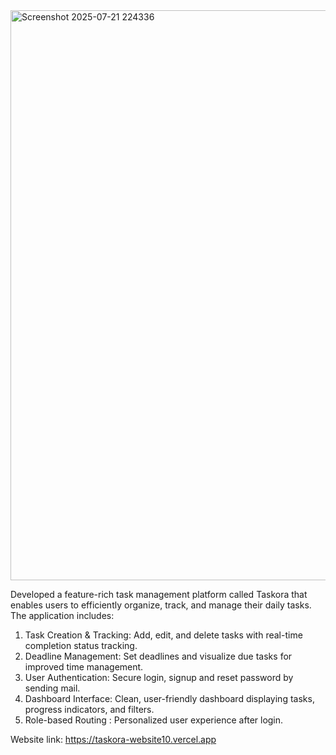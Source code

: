 <img width="1919" height="912" alt="Screenshot 2025-07-21 224336" src="https://github.com/user-attachments/assets/d758d761-161d-4eb2-802d-b88fa13a8fea" />


Developed a feature-rich task management platform called Taskora that enables users to efficiently organize, track, and manage their daily tasks. The application includes:

 1. Task Creation & Tracking: Add, edit, and delete tasks with real-time completion status tracking.
 2. Deadline Management: Set deadlines and visualize due tasks for improved time management.
 3. User Authentication: Secure login, signup and reset password by sending mail.
 4. Dashboard Interface: Clean, user-friendly dashboard displaying tasks, progress indicators, and filters.
 6. Role-based Routing : Personalized user experience after login.

Website link: https://taskora-website10.vercel.app
